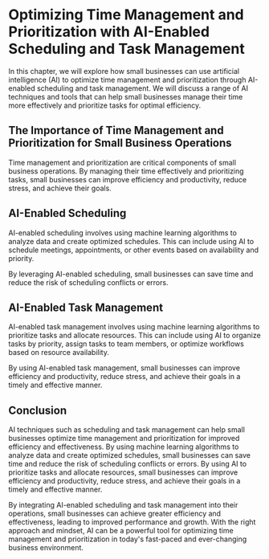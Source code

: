 Optimizing Time Management and Prioritization with AI-Enabled Scheduling and Task Management
===============================================================================================================================================================================

In this chapter, we will explore how small businesses can use artificial intelligence (AI) to optimize time management and prioritization through AI-enabled scheduling and task management. We will discuss a range of AI techniques and tools that can help small businesses manage their time more effectively and prioritize tasks for optimal efficiency.

The Importance of Time Management and Prioritization for Small Business Operations
----------------------------------------------------------------------------------

Time management and prioritization are critical components of small business operations. By managing their time effectively and prioritizing tasks, small businesses can improve efficiency and productivity, reduce stress, and achieve their goals.

AI-Enabled Scheduling
---------------------

AI-enabled scheduling involves using machine learning algorithms to analyze data and create optimized schedules. This can include using AI to schedule meetings, appointments, or other events based on availability and priority.

By leveraging AI-enabled scheduling, small businesses can save time and reduce the risk of scheduling conflicts or errors.

AI-Enabled Task Management
--------------------------

AI-enabled task management involves using machine learning algorithms to prioritize tasks and allocate resources. This can include using AI to organize tasks by priority, assign tasks to team members, or optimize workflows based on resource availability.

By using AI-enabled task management, small businesses can improve efficiency and productivity, reduce stress, and achieve their goals in a timely and effective manner.

Conclusion
----------

AI techniques such as scheduling and task management can help small businesses optimize time management and prioritization for improved efficiency and effectiveness. By using machine learning algorithms to analyze data and create optimized schedules, small businesses can save time and reduce the risk of scheduling conflicts or errors. By using AI to prioritize tasks and allocate resources, small businesses can improve efficiency and productivity, reduce stress, and achieve their goals in a timely and effective manner.

By integrating AI-enabled scheduling and task management into their operations, small businesses can achieve greater efficiency and effectiveness, leading to improved performance and growth. With the right approach and mindset, AI can be a powerful tool for optimizing time management and prioritization in today's fast-paced and ever-changing business environment.
